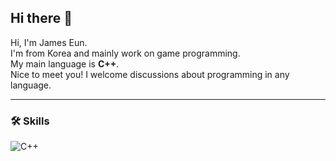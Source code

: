## Hi there 👋

Hi, I'm James Eun.  
I'm from Korea and mainly work on game programming.  
My main language is **C++**.  
Nice to meet you! I welcome discussions about programming in any language.

---

### 🛠 Skills
![C++](https://img.shields.io/badge/C++-Proficient-blue)
